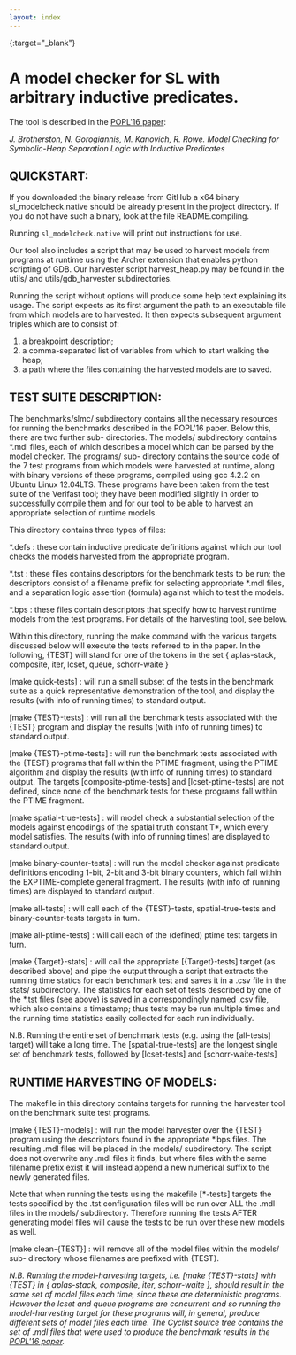 ```yaml
---
layout: index
---
```

[POPL'16 paper]: http://dx.doi.org/10.1145/2914770.2837621
{:target="_blank"}

A model checker for SL with arbitrary inductive predicates.
===========================================================

The tool is described in the [POPL'16 paper]:

  *J. Brotherston, N. Gorogiannis, M. Kanovich, R. Rowe.
  Model Checking for Symbolic-Heap Separation Logic with Inductive Predicates*


QUICKSTART:
-----------------------------------
If you downloaded the binary release from GitHub a x64 binary
sl_modelcheck.native should be already present in the project directory.
If you do not have such a binary, look at the file README.compiling.

Running
  	`sl_modelcheck.native`
will print out instructions for use.

Our tool also includes a script that may be used to harvest models from programs
at runtime using the Archer extension that enables python scripting of GDB. Our
harvester script harvest_heap.py may be found in the utils/ and
utils/gdb_harvester subdirectories.

Running the script without options will produce some help text explaining its
usage.
The script expects as its first argument the path to an executable file
from which models are to harvested. It then expects subsequent argument triples
which are to consist of:
1. a breakpoint description;
2. a comma-separated list
of variables from which to start walking the heap;
3. a path where the files containing the harvested models are to saved.

TEST SUITE DESCRIPTION:
-----------------------

The benchmarks/slmc/ subdirectory contains all the necessary resources for running the benchmarks
described in the POPL'16 paper. Below this, there are two further sub-
directories. The models/ subdirectory contains *.mdl files, each of which
describes a model which can be parsed by the model checker. The programs/ sub-
directory contains the source code of the 7 test programs from which models
were harvested at runtime, along with binary versions of these programs,
compiled using gcc 4.2.2 on Ubuntu Linux 12.04LTS. These programs have been
taken from the test suite of the Verifast tool; they have been modified slightly
in order to successfully compile them and for our tool to be able to harvest
an appropriate selection of runtime models.

This directory contains three types of files:

*.defs
: these contain inductive predicate definitions against which our tool
checks the models harvested from the appropriate program.

*.tst
: these files contains descriptors for the benchmark tests to be run;
the descriptors consist of a filename prefix for selecting
appropriate *.mdl files, and a separation logic assertion (formula)
against which to test the models.

*.bps
: these files contain descriptors that specify how to harvest runtime
models from the test programs. For details of the harvesting tool,
see below.

Within this directory, running the make command with the various targets 
discussed below will execute the tests referred to in the paper. In the
following, {TEST} will stand for one of the tokens in the set { aplas-stack, composite, iter, lcset, queue, schorr-waite }

[make quick-tests]
: will run a small subset of the tests in the benchmark suite
as a quick representative demonstration of the tool, and display the results
(with info of running times) to standard output.

[make {TEST}-tests]
: will run all the benchmark tests associated with the {TEST}
program and display the results (with info of running times) to standard
output.

[make {TEST}-ptime-tests]
: will run the benchmark tests associated with the
{TEST} programs that fall within the PTIME fragment, using the PTIME
algorithm and display the results (with info of running times) to standard
output. The targets [composite-ptime-tests] and [lcset-ptime-tests] are not
defined, since none of the benchmark tests for these programs fall within
the PTIME fragment.

[make spatial-true-tests]
: will model check a substantial selection of the
models against encodings of the spatial truth constant T*, which every
model satisfies. The results (with info of running times) are displayed
to standard output.

[make binary-counter-tests]
: will run the model checker against predicate
definitions encoding 1-bit, 2-bit and 3-bit binary counters, which fall
within the EXPTIME-complete general fragment. The results (with info of
running times) are displayed to standard output.

[make all-tests]
: will call each of the {TEST}-tests, spatial-true-tests and 
binary-counter-tests targets in turn.

[make all-ptime-tests]
: will call each of the (defined) ptime test targets in turn.

[make {Target}-stats]
: will call the appropriate [{Target}-tests] target (as
described above) and pipe the output through a script that extracts the
running time statics for each benchmark test and saves it in a .csv file in
the stats/ subdirectory. The statistics for each set of tests described by
one of the *.tst files (see above) is saved in a correspondingly named .csv
file, which also contains a timestamp; thus tests may be run multiple times
and the running time statistics easily collected for each run individually.

N.B. Running the entire set of benchmark tests (e.g. using the [all-tests]
target) will take a long time. The [spatial-true-tests] are the longest single
set of benchmark tests, followed by [lcset-tests] and [schorr-waite-tests]


RUNTIME HARVESTING OF MODELS:
-----------------------------

The makefile in this directory contains targets for running the harvester tool 
on the benchmark suite test programs.

[make {TEST}-models]
: will run the model harvester over the {TEST} program using
the descriptors found in the appropriate *.bps files. The resulting .mdl
files will be placed in the models/ subdirectory. The script does not 
overwrite any .mdl files it finds, but where files with the same filename 
prefix exist it will instead append a new numerical suffix to the newly 
generated files.

Note that when running the tests using the makefile [*-tests] targets the
tests specified by the .tst configuration files will be run over ALL the
.mdl files in the models/ subdirectory. Therefore running the tests AFTER
generating model files will cause the tests to be run over these new models
as well.

[make clean-{TEST}]
: will remove all of the model files within the models/ sub-
directory whose filenames are prefixed with {TEST}.

*N.B. Running the model-harvesting targets, i.e. [make {TEST}-stats] with {TEST}
in { aplas-stack, composite, iter, schorr-waite }, should result in the same set
of model files each time, since these are deterministic programs. However the 
lcset and queue programs are concurrent and so running the model-harvesting 
target for these programs will, in general, produce different sets of model 
files each time. The Cyclist source tree contains the set of .mdl files that 
were used to produce the benchmark results in the [POPL'16 paper].*